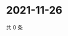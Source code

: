 # 2021-11-26

共 0 条

<!-- BEGIN WEIBO -->
<!-- 最后更新时间 Fri Nov 26 2021 05:12:32 GMT+0800 (China Standard Time) -->

<!-- END WEIBO -->
